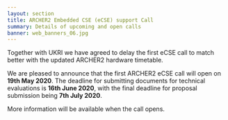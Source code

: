 ```yaml
---
layout: section
title: ARCHER2 Embedded CSE (eCSE) support Call
summary: Details of upcoming and open calls
banner: web_banners_06.jpg
---
```


Together with UKRI we have agreed to delay the first eCSE call to match better with the updated ARCHER2 hardware timetable.

We are pleased to announce that the first ARCHER2 eCSE call will open on **19th May 2020**. The deadline for submitting documents for technical evaluations is **16th June 2020**, with the final deadline for proposal submission being **7th July 2020**. 

More information will be available when the call opens.

